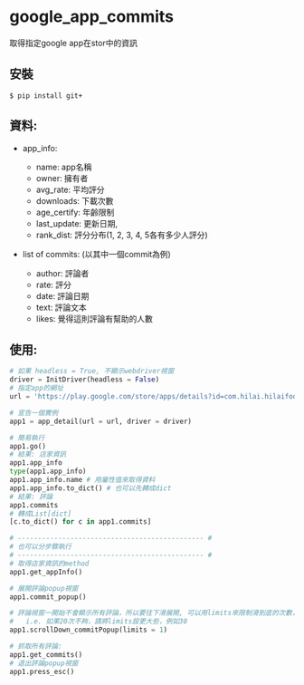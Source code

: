# google_app_commits

取得指定google app在stor中的資訊

## 安裝
```
$ pip install git+
```

## 資料:
* app_info:
    - name: app名稱
    - owner: 擁有者
    - avg_rate: 平均評分
    - downloads: 下載次數
    - age_certify: 年齡限制
    - last_update: 更新日期,
    - rank_dist: 評分分布(1, 2, 3, 4, 5各有多少人評分)

* list of commits: 
    (以其中一個commit為例)
    - author: 評論者
    - rate: 評分
    - date: 評論日期
    - text: 評論文本
    - likes: 覺得這則評論有幫助的人數

## 使用:
```python
# 如果 headless = True, 不顯示webdriver視窗
driver = InitDriver(headless = False)
# 指定app的網址
url = 'https://play.google.com/store/apps/details?id=com.hilai.hilaifoods'

# 宣告一個實例
app1 = app_detail(url = url, driver = driver)

# 簡易執行
app1.go()
# 結果: 店家資訊
app1.app_info
type(app1.app_info)
app1.app_info.name # 用屬性值來取得資料
app1.app_info.to_dict() # 也可以先轉成dict
# 結果: 評論
app1.commits
# 轉成List[dict]
[c.to_dict() for c in app1.commits]

# ---------------------------------------------- #
# 也可以分步驟執行
# ---------------------------------------------- #
# 取得店家資訊的method
app1.get_appInfo()

# 展開評論popup視窗
app1.commit_popup()

# 評論視窗一開始不會顯示所有評論，所以要往下滑展開, 可以用limits來限制滑到底的次數，預設為20(或先到底) 
#   i.e. 如果20次不夠，請將limits設更大些，例如30
app1.scrollDown_commitPopup(limits = 1)

# 抓取所有評論:
app1.get_commits()
# 退出評論popup視窗
app1.press_esc()
```